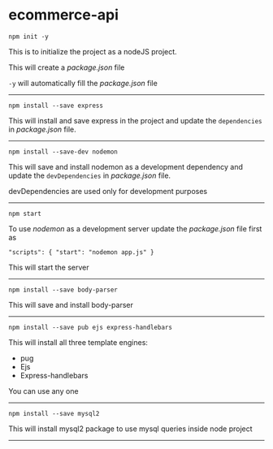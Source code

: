 # ecommerce-api  

`npm init -y`

This is to initialize the project as a nodeJS project.

This will create a *package.json* file

`-y` will automatically fill the *package.json* file

---
`npm install --save express`

This will install and save express in the project and update the `dependencies` in *package.json* file.

---
`npm install --save-dev nodemon`

This will save and install nodemon as a development dependency and update the `devDependencies` in *package.json* file.

devDependencies are used only for development purposes

---
`npm start`

To use *nodemon* as a development server update the *package.json* file first as

`"scripts": {
    "start": "nodemon app.js"
  }`

This will start the server

---
`npm install --save body-parser`

This will save and install body-parser

---
`npm install --save pub ejs express-handlebars`

This will install all three template engines: 
* pug 
* Ejs
* Express-handlebars

You can use any one

---
`npm install --save mysql2`

This will install mysql2 package to use mysql queries inside node project

---